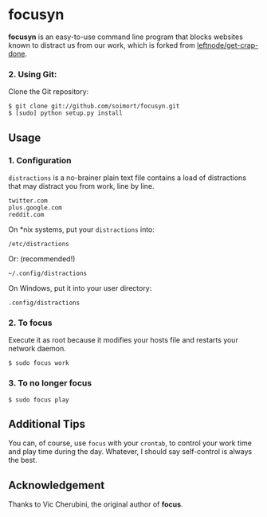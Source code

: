 # focusyn

__focusyn__ is an easy-to-use command line program that blocks websites known to distract us from our work, which is forked from [leftnode/get-crap-done](https://github.com/leftnode/get-shit-done).

### 2. Using Git:

Clone the Git repository:

    $ git clone git://github.com/soimort/focusyn.git
    $ [sudo] python setup.py install

## Usage

### 1. Configuration

`distractions` is a no-brainer plain text file contains a load of distractions that may distract you from work, line by line.

    twitter.com
    plus.google.com
    reddit.com

On *nix systems, put your `distractions` into:

    /etc/distractions

Or: (recommended!)

    ~/.config/distractions

On Windows, put it into your user directory:

    .config/distractions

### 2. To focus

Execute it as root because it modifies your hosts file and restarts your network daemon.

    $ sudo focus work

### 3. To no longer focus

    $ sudo focus play

## Additional Tips

You can, of course, use `focus` with your `crontab`, to control your work time and play time during the day. Whatever, I should say self-control is always the best.



## Acknowledgement

Thanks to Vic Cherubini, the original author of __focus__.
